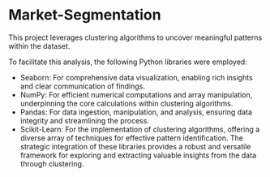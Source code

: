 # Market-Segmentation
This project leverages clustering algorithms to uncover meaningful patterns within the dataset. 

To facilitate this analysis, the following Python libraries were employed:
- Seaborn: For comprehensive data visualization, enabling rich insights and clear communication of findings.
- NumPy: For efficient numerical computations and array manipulation, underpinning the core calculations within clustering algorithms.
- Pandas: For data ingestion, manipulation, and analysis, ensuring data integrity and streamlining the process.
- Scikit-Learn: For the implementation of clustering algorithms, offering a diverse array of techniques for effective pattern identification.
The strategic integration of these libraries provides a robust and versatile framework for exploring and extracting valuable insights from the data through clustering.


